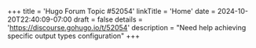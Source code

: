 +++
title = 'Hugo Forum Topic #52054'
linkTitle = 'Home'
date = 2024-10-20T22:40:09-07:00
draft = false
details = 'https://discourse.gohugo.io/t/52054'
description = "Need help achieving specific output types configuration"
+++
